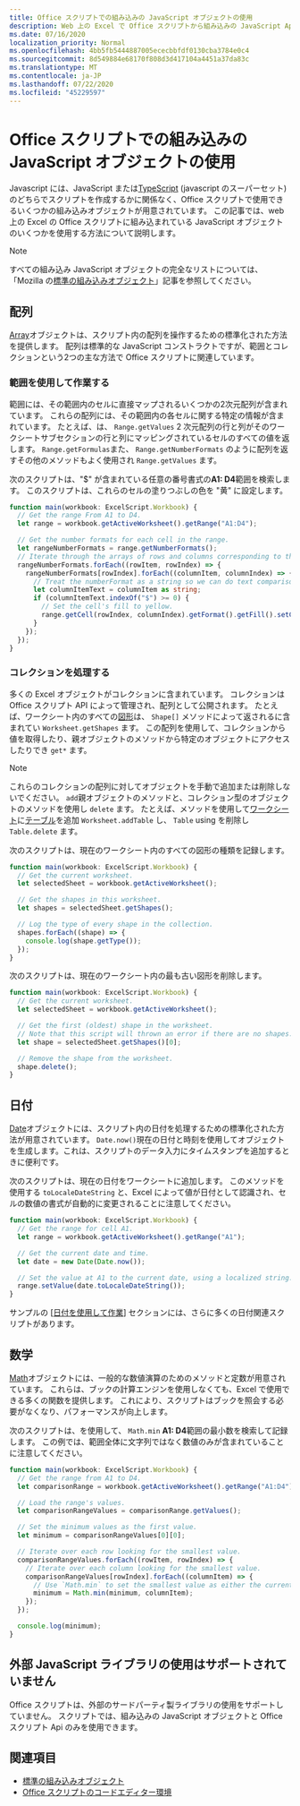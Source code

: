 ```yaml
---
title: Office スクリプトでの組み込みの JavaScript オブジェクトの使用
description: Web 上の Excel で Office スクリプトから組み込みの JavaScript Api を呼び出す方法について説明します。
ms.date: 07/16/2020
localization_priority: Normal
ms.openlocfilehash: 4bb5fb5444887005ececbbfdf0130cba3784e0c4
ms.sourcegitcommit: 8d549884e68170f808d3d417104a4451a37da83c
ms.translationtype: MT
ms.contentlocale: ja-JP
ms.lasthandoff: 07/22/2020
ms.locfileid: "45229597"
---
```

# <a name="using-built-in-javascript-objects-in-office-scripts"></a>Office スクリプトでの組み込みの JavaScript オブジェクトの使用

Javascript には、JavaScript または[TypeScript](../overview/code-editor-environment.md) (javascript のスーパーセット) のどちらでスクリプトを作成するかに関係なく、Office スクリプトで使用できるいくつかの組み込みオブジェクトが用意されています。 この記事では、web 上の Excel の Office スクリプトに組み込まれている JavaScript オブジェクトのいくつかを使用する方法について説明します。

> [!NOTE]
> すべての組み込み JavaScript オブジェクトの完全なリストについては、「Mozilla の[標準の組み込みオブジェクト](https://developer.mozilla.org/docs/Web/JavaScript/Reference/Global_Objects)」記事を参照してください。

## <a name="array"></a>配列

[Array](https://developer.mozilla.org/docs/Web/JavaScript/Reference/Global_Objects/Array)オブジェクトは、スクリプト内の配列を操作するための標準化された方法を提供します。 配列は標準的な JavaScript コンストラクトですが、範囲とコレクションという2つの主な方法で Office スクリプトに関連しています。

### <a name="working-with-ranges"></a>範囲を使用して作業する

範囲には、その範囲内のセルに直接マップされるいくつかの2次元配列が含まれています。 これらの配列には、その範囲内の各セルに関する特定の情報が含まれています。 たとえば、は、 `Range.getValues` 2 次元配列の行と列がそのワークシートサブセクションの行と列にマッピングされているセルのすべての値を返します。 `Range.getFormulas`また、 `Range.getNumberFormats` のように配列を返すその他のメソッドもよく使用され `Range.getValues` ます。

次のスクリプトは、"$" が含まれている任意の番号書式の**A1: D4**範囲を検索します。 このスクリプトは、これらのセルの塗りつぶしの色を "黄" に設定します。

```TypeScript
function main(workbook: ExcelScript.Workbook) {
  // Get the range From A1 to D4.
  let range = workbook.getActiveWorksheet().getRange("A1:D4");

  // Get the number formats for each cell in the range.
  let rangeNumberFormats = range.getNumberFormats();
  // Iterate through the arrays of rows and columns corresponding to those in the range.
  rangeNumberFormats.forEach((rowItem, rowIndex) => {
    rangeNumberFormats[rowIndex].forEach((columnItem, columnIndex) => {
      // Treat the numberFormat as a string so we can do text comparisons.
      let columnItemText = columnItem as string;
      if (columnItemText.indexOf("$") >= 0) {
        // Set the cell's fill to yellow.
        range.getCell(rowIndex, columnIndex).getFormat().getFill().setColor("yellow");
      }
    });
  });
}
```

### <a name="working-with-collections"></a>コレクションを処理する

多くの Excel オブジェクトがコレクションに含まれています。 コレクションは Office スクリプト API によって管理され、配列として公開されます。 たとえば、ワークシート内のすべての[図形](/javascript/api/office-scripts/excelscript/excelscript.shape)は、 `Shape[]` メソッドによって返されるに含まれてい `Worksheet.getShapes` ます。 この配列を使用して、コレクションから値を取得したり、親オブジェクトのメソッドから特定のオブジェクトにアクセスしたりでき `get*` ます。

> [!NOTE]
> これらのコレクションの配列に対してオブジェクトを手動で追加または削除しないでください。 `add`親オブジェクトのメソッドと、コレクション型のオブジェクトのメソッドを使用し `delete` ます。 たとえば、メソッドを使用して[ワークシート](/javascript/api/office-scripts/excelscript/excelscript.worksheet)に[テーブル](/javascript/api/office-scripts/excelscript/excelscript.table)を追加 `Worksheet.addTable` し、 `Table` using を削除し `Table.delete` ます。

次のスクリプトは、現在のワークシート内のすべての図形の種類を記録します。

```TypeScript
function main(workbook: ExcelScript.Workbook) {
  // Get the current worksheet.
  let selectedSheet = workbook.getActiveWorksheet();

  // Get the shapes in this worksheet.
  let shapes = selectedSheet.getShapes();

  // Log the type of every shape in the collection.
  shapes.forEach((shape) => {
    console.log(shape.getType());
  });
}
```

次のスクリプトは、現在のワークシート内の最も古い図形を削除します。

```Typescript
function main(workbook: ExcelScript.Workbook) {
  // Get the current worksheet.
  let selectedSheet = workbook.getActiveWorksheet();

  // Get the first (oldest) shape in the worksheet.
  // Note that this script will thrown an error if there are no shapes.
  let shape = selectedSheet.getShapes()[0];

  // Remove the shape from the worksheet.
  shape.delete();
}
```

## <a name="date"></a>日付

[Date](https://developer.mozilla.org/docs/Web/JavaScript/Reference/Global_Objects/Date)オブジェクトには、スクリプト内の日付を処理するための標準化された方法が用意されています。 `Date.now()`現在の日付と時刻を使用してオブジェクトを生成します。これは、スクリプトのデータ入力にタイムスタンプを追加するときに便利です。

次のスクリプトは、現在の日付をワークシートに追加します。 このメソッドを使用する `toLocaleDateString` と、Excel によって値が日付として認識され、セルの数値の書式が自動的に変更されることに注意してください。

```TypeScript
function main(workbook: ExcelScript.Workbook) {
  // Get the range for cell A1.
  let range = workbook.getActiveWorksheet().getRange("A1");

  // Get the current date and time.
  let date = new Date(Date.now());

  // Set the value at A1 to the current date, using a localized string.
  range.setValue(date.toLocaleDateString());
}
```

サンプルの [[日付を使用して作業](../resources/excel-samples.md#dates)] セクションには、さらに多くの日付関連スクリプトがあります。

## <a name="math"></a>数学

[Math](https://developer.mozilla.org/docs/Web/JavaScript/Reference/Global_Objects/Math)オブジェクトには、一般的な数値演算のためのメソッドと定数が用意されています。 これらは、ブックの計算エンジンを使用しなくても、Excel で使用できる多くの関数を提供します。 これにより、スクリプトはブックを照会する必要がなくなり、パフォーマンスが向上します。

次のスクリプトは、を使用して、 `Math.min` **A1: D4**範囲の最小数を検索して記録します。 この例では、範囲全体に文字列ではなく数値のみが含まれていることに注意してください。

```TypeScript
function main(workbook: ExcelScript.Workbook) {
  // Get the range from A1 to D4.
  let comparisonRange = workbook.getActiveWorksheet().getRange("A1:D4");

  // Load the range's values.
  let comparisonRangeValues = comparisonRange.getValues();

  // Set the minimum values as the first value.
  let minimum = comparisonRangeValues[0][0];

  // Iterate over each row looking for the smallest value.
  comparisonRangeValues.forEach((rowItem, rowIndex) => {
    // Iterate over each column looking for the smallest value.
    comparisonRangeValues[rowIndex].forEach((columnItem) => {
      // Use `Math.min` to set the smallest value as either the current cell's value or the previous minimum.
      minimum = Math.min(minimum, columnItem);
    });
  });

  console.log(minimum);
}

```

## <a name="use-of-external-javascript-libraries-is-not-supported"></a>外部 JavaScript ライブラリの使用はサポートされていません

Office スクリプトは、外部のサードパーティ製ライブラリの使用をサポートしていません。 スクリプトでは、組み込みの JavaScript オブジェクトと Office スクリプト Api のみを使用できます。

## <a name="see-also"></a>関連項目

- [標準の組み込みオブジェクト](https://developer.mozilla.org/docs/Web/JavaScript/Reference/Global_Objects)
- [Office スクリプトのコードエディター環境](../overview/code-editor-environment.md)
